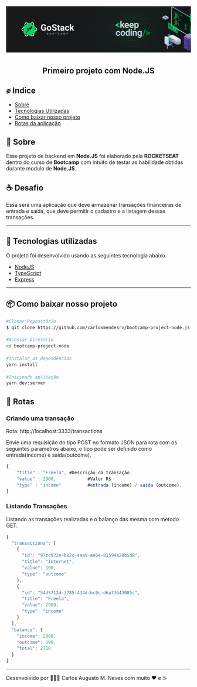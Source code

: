 <h1 align="center">
  <img src="./src/assets/rocketseat-header.png">
</h1>
<h2 align="center">
Primeiro projeto com Node.JS
</h2>

## ꠵ Indice
- [Sobre](#-sobre)
- [Tecnologias Utilizadas](#-Tecnologias-utilizadas)
- [Como baixar nosso projeto](#-Como-baixar-nosso-projeto)
- [Rotas da aplicação](#-rotas)

## 🔖 Sobre
Esse projeto de backend em **Node.JS** foi elaborado pela **ROCKETSEAT** dentro do curso de **Bootcamp** com intuito de testar as habilidade obtidas durante modulo de **Node.JS**.


## ☕️ Desafio
Essa será uma aplicação  que deve armazenar transações financeiras de entrada e saída, que deve permitir o cadastro e a listagem dessas transações.

---

## 🚀 Tecnologias utilizadas
O projeto foi desenvolvido usando as seguintes tecnologia abaixo.

- [NodeJS](https://nodejs.org/en/)
- [TypeScript](https://www.typescriptlang.org/)
- [Express](https://expressjs.com/pt-br/)

---

## 📦 Como baixar nosso projeto

``` bash
#Clonar Repositório
$ git clone https://github.com/carlosmendesrv/bootcamp-project-node.js.git

#Acessar Diretório
cd bootcamp-project-node

#instalar as dependências
yarn install

#Inicinado aplicação
yarn dev:server
```

## 🤖 Rotas

### Criando uma transação
Rota: http://localhost:3333/transactions

Envie uma requisição do tipo POST no formato JSON para rota com os seguintes parametros abaixo, o tipo pode ser definido como entrada(income) e saida(outcome).

```js
{
	"title" : "Freela", #Descrição da transação
	"value" : 2900,            #Valor R$
	"type" : "income"          #entrada (income) / saida (outcome).
}
```
### Listando Transações
Listando as transações realizadas e o balanço das mesma com metodo GET.

```js
{
  "transactions": [
    {
      "id": "97cc972e-b82c-4aa9-ae6e-81599a28b5d8",
      "title": "Internet",
      "value": 190,
      "type": "outcome"
    },
    {
      "id": "54d5712d-3785-434d-bc9c-d6a73643085c",
      "title": "Freela",
      "value": 2900,
      "type": "income"
    }
  ],
  "balance": {
    "income": 2900,
    "outcome": 190,
    "total": 2710
  }
}
```


---
Desenvolvido por 👨🏽‍💻 Carlos Augusto M. Neves com muito ❤️  e  ☕️
